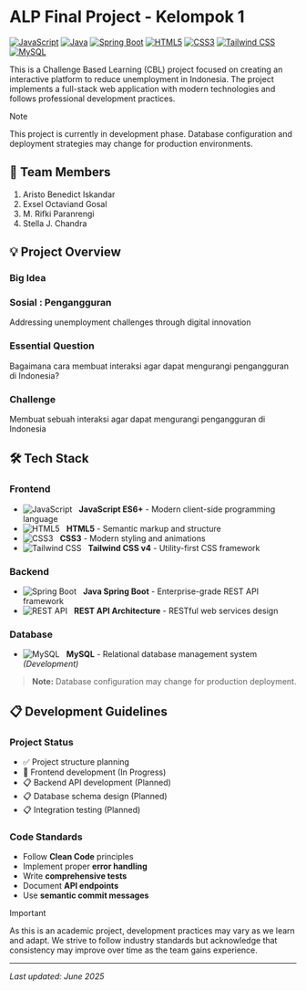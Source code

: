 # ALP Final Project - Kelompok 1

[![JavaScript](https://img.shields.io/badge/JavaScript-ES6+-F7DF1E?style=flat&logo=javascript&logoColor=black)](https://developer.mozilla.org/en-US/docs/Web/JavaScript)
[![Java](https://img.shields.io/badge/Java-17+-orange?style=flat&logo=openjdk)](https://openjdk.org/)
[![Spring Boot](https://img.shields.io/badge/Spring%20Boot-3.0+-green?style=flat&logo=springboot)](https://spring.io/projects/spring-boot)
[![HTML5](https://img.shields.io/badge/HTML5-gray?style=flat&logo=html5)](https://developer.mozilla.org/en-US/docs/Web/HTML)
[![CSS3](https://img.shields.io/badge/CSS3-blue?style=flat&logo=css3)](https://developer.mozilla.org/en-US/docs/Web/CSS)
[![Tailwind CSS](https://img.shields.io/badge/Tailwind%20CSS-v4-38B2AC?style=flat&logo=tailwindcss)](https://tailwindcss.com/)
[![MySQL](https://img.shields.io/badge/MySQL-8.0+-4479A1?style=flat&logo=mysql&logoColor=white)](https://www.mysql.com/)

This is a Challenge Based Learning (CBL) project focused on creating an interactive platform to reduce unemployment in Indonesia. The project implements a full-stack web application with modern technologies and follows professional development practices.

> [!NOTE]
> This project is currently in development phase. Database configuration and deployment strategies may change for production environments.

## 👥 Team Members
1. Aristo Benedict Iskandar
2. Exsel Octaviand Gosal
3. M. Rifki Paranrengi
4. Stella J. Chandra

## 💡 Project Overview

### Big Idea
### Sosial : Pengangguran 
Addressing unemployment challenges through digital innovation

### Essential Question
Bagaimana cara membuat interaksi agar dapat mengurangi pengangguran di Indonesia?

### Challenge
Membuat sebuah interaksi agar dapat mengurangi pengangguran di Indonesia

## 🛠️ Tech Stack

### Frontend
- ![JavaScript](https://img.shields.io/badge/JavaScript-F7DF1E?style=flat&logo=javascript&logoColor=black) &nbsp; **JavaScript ES6+** - Modern client-side programming language
- ![HTML5](https://img.shields.io/badge/HTML5-E34F26?style=flat&logo=html5&logoColor=white) &nbsp; **HTML5** - Semantic markup and structure
- ![CSS3](https://img.shields.io/badge/CSS3-1572B6?style=flat&logo=css3&logoColor=white) &nbsp; **CSS3** - Modern styling and animations  
- ![Tailwind CSS](https://img.shields.io/badge/Tailwind_CSS-38B2AC?style=flat&logo=tailwind-css&logoColor=white) &nbsp; **Tailwind CSS v4** - Utility-first CSS framework

### Backend
- ![Spring Boot](https://img.shields.io/badge/Spring_Boot-6DB33F?style=flat&logo=spring-boot&logoColor=white) &nbsp; **Java Spring Boot** - Enterprise-grade REST API framework
- ![REST API](https://img.shields.io/badge/REST-API-02569B?style=flat&logo=fastapi&logoColor=white) &nbsp; **REST API Architecture** - RESTful web services design

### Database
- ![MySQL](https://img.shields.io/badge/MySQL-00000F?style=flat&logo=mysql&logoColor=white) &nbsp; **MySQL** - Relational database management system *(Development)*

> **Note:** Database configuration may change for production deployment.

## 📋 Development Guidelines

### Project Status
- ✅ Project structure planning
- 🚧 Frontend development (In Progress)
- 📋 Backend API development (Planned)
- 📋 Database schema design (Planned)
- 📋 Integration testing (Planned)

### Code Standards
- Follow **Clean Code** principles
- Implement proper **error handling**
- Write **comprehensive tests**
- Document **API endpoints**
- Use **semantic commit messages**

> [!IMPORTANT]
> As this is an academic project, development practices may vary as we learn and adapt. We strive to follow industry standards but acknowledge that consistency may improve over time as the team gains experience.

---
*Last updated: June 2025*